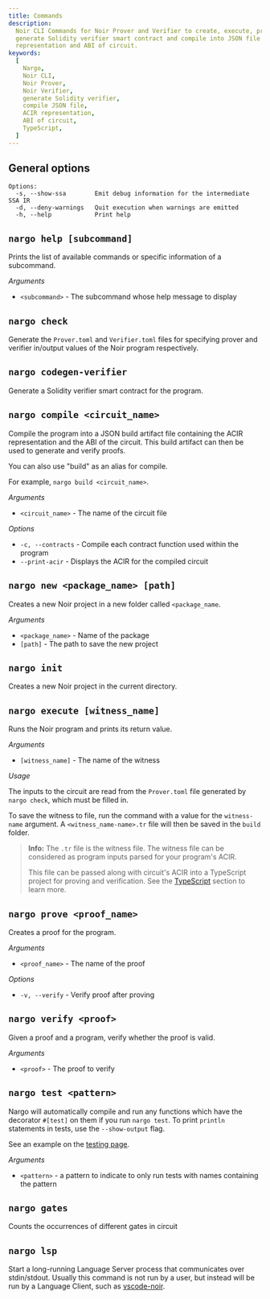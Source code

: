 ```yaml
---
title: Commands
description:
  Noir CLI Commands for Noir Prover and Verifier to create, execute, prove and verify programs,
  generate Solidity verifier smart contract and compile into JSON file containing ACIR
  representation and ABI of circuit.
keywords:
  [
    Nargo,
    Noir CLI,
    Noir Prover,
    Noir Verifier,
    generate Solidity verifier,
    compile JSON file,
    ACIR representation,
    ABI of circuit,
    TypeScript,
  ]
---
```


## General options

```
Options:
  -s, --show-ssa        Emit debug information for the intermediate SSA IR
  -d, --deny-warnings   Quit execution when warnings are emitted
  -h, --help            Print help
```

## `nargo help [subcommand]`

Prints the list of available commands or specific information of a subcommand.

_Arguments_

- `<subcommand>` - The subcommand whose help message to display

## `nargo check`

Generate the `Prover.toml` and `Verifier.toml` files for specifying prover and verifier in/output
values of the Noir program respectively.

## `nargo codegen-verifier`

Generate a Solidity verifier smart contract for the program.

## `nargo compile <circuit_name>`

Compile the program into a JSON build artifact file containing the ACIR representation and the ABI
of the circuit. This build artifact can then be used to generate and verify proofs.

You can also use "build" as an alias for compile.

For example, `nargo build <circuit_name>`.

_Arguments_

- `<circuit_name>` - The name of the circuit file

_Options_

- `-c, --contracts` - Compile each contract function used within the program
- `--print-acir` - Displays the ACIR for the compiled circuit

## `nargo new <package_name> [path]`

Creates a new Noir project in a new folder called `<package_name`.

_Arguments_

- `<package_name>` - Name of the package
- `[path]` - The path to save the new project

## `nargo init`

Creates a new Noir project in the current directory.

## `nargo execute [witness_name]`

Runs the Noir program and prints its return value.

_Arguments_

- `[witness_name]` - The name of the witness

_Usage_

The inputs to the circuit are read from the `Prover.toml` file generated by `nargo check`, which
must be filled in.

To save the witness to file, run the command with a value for the `witness-name` argument. A
`<witness_name-name>.tr` file will then be saved in the `build` folder.

> **Info:** The `.tr` file is the witness file. The witness file can be considered as program inputs
> parsed for your program's ACIR.
>
> This file can be passed along with circuit's ACIR into a TypeScript project for proving and
> verification. See the [TypeScript](../typescript#proving-and-verifying-externally-compiled-files)
> section to learn more.

## `nargo prove <proof_name>`

Creates a proof for the program.

_Arguments_

- `<proof_name>` - The name of the proof

_Options_

- `-v, --verify` - Verify proof after proving

## `nargo verify <proof>`

Given a proof and a program, verify whether the proof is valid.

_Arguments_

- `<proof>` - The proof to verify

## `nargo test <pattern>`

Nargo will automatically compile and run any functions which have the decorator `#[test]` on them if
you run `nargo test`. To print `println` statements in tests, use the `--show-output` flag.

See an example on the [testing page](./testing).

_Arguments_

- `<pattern>` - a pattern to indicate to only run tests with names containing the pattern

## `nargo gates`

Counts the occurrences of different gates in circuit

## `nargo lsp`

Start a long-running Language Server process that communicates over stdin/stdout.
Usually this command is not run by a user, but instead will be run by a Language Client, such as [vscode-noir](https://github.com/noir-lang/vscode-noir).
